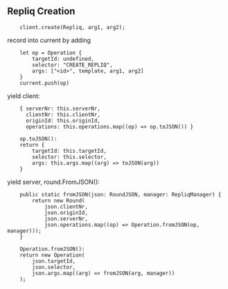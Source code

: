 ## Repliq Creation

        client.create(Repliq, arg1, arg2);

record into current by adding 

        let op = Operation {
            targetId: undefined,
            selector: "CREATE_REPLIQ",
            args: ["<id>", template, arg1, arg2]
        }
        current.push(op)
        
yield client:

        { serverNr: this.serverNr,
          clientNr: this.clientNr,
          originId: this.originId,
          operations: this.operations.map((op) => op.toJSON()) }
          
        op.toJSON():
        return {
            targetId: this.targetId,
            selector: this.selector,
            args: this.args.map((arg) => toJSON(arg))
        }
        
yield server, round.FromJSON():

        public static fromJSON(json: RoundJSON, manager: RepliqManager) {
            return new Round(
                json.clientNr,
                json.originId,
                json.serverNr,
                json.operations.map((op) => Operation.fromJSON(op, manager)));
        }
        
        Operation.fromJSON():
        return new Operation(
            json.targetId,
            json.selector,
            json.args.map((arg) => fromJSON(arg, manager))
        );

